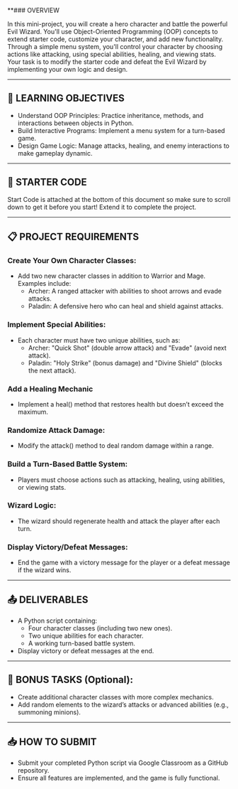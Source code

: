 **### OVERVIEW

In this mini-project, you will create a hero character and battle the powerful Evil Wizard. You'll use Object-Oriented Programming (OOP) concepts to extend starter code, customize your character, and add new functionality. Through a simple menu system, you'll control your character by choosing actions like attacking, using special abilities, healing, and viewing stats. Your task is to modify the starter code and defeat the Evil Wizard by implementing your own logic and design.

---

## 🎯 LEARNING OBJECTIVES

* Understand OOP Principles: Practice inheritance, methods, and interactions between objects in Python.
* Build Interactive Programs: Implement a menu system for a turn-based game.
* Design Game Logic: Manage attacks, healing, and enemy interactions to make gameplay dynamic.

---

## 🔧 STARTER CODE

Start Code is attached at the bottom of this document so make sure to scroll down to get it before you start!  Extend it to complete the project.

---

## 📋 PROJECT REQUIREMENTS

### Create Your Own Character Classes:

* Add two new character classes in addition to Warrior and Mage. Examples include:
  * Archer: A ranged attacker with abilities to shoot arrows and evade attacks.
  * Paladin: A defensive hero who can heal and shield against attacks.

### Implement Special Abilities:

* Each character must have two unique abilities, such as:
  * Archer: "Quick Shot" (double arrow attack) and "Evade" (avoid next attack).
  * Paladin: "Holy Strike" (bonus damage) and "Divine Shield" (blocks the next attack).

### Add a Healing Mechanic

* Implement a heal() method that restores health but doesn’t exceed the maximum.

### Randomize Attack Damage:

* Modify the attack() method to deal random damage within a range.

### Build a Turn-Based Battle System:

* Players must choose actions such as attacking, healing, using abilities, or viewing stats.

### Wizard Logic:

* The wizard should regenerate health and attack the player after each turn.

### Display Victory/Defeat Messages:

* End the game with a victory message for the player or a defeat message if the wizard wins.

---

## 📤 DELIVERABLES

* A Python script containing:
  * Four character classes (including two new ones).
  * Two unique abilities for each character.
  * A working turn-based battle system.
* Display victory or defeat messages at the end.

---

## 🚀 BONUS TASKS (Optional):

* Create additional character classes with more complex mechanics.
* Add random elements to the wizard’s attacks or advanced abilities (e.g., summoning minions).

---

## 📥 HOW TO SUBMIT

* Submit your completed Python script via Google Classroom as a GitHub repository.
* Ensure all features are implemented, and the game is fully functional.
